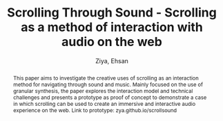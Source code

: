 --- 
  title: "Scrolling Through Sound - Scrolling as a method of interaction with audio on the web" 
  abstract: "This paper aims to investigate the creative uses of scrolling as an interaction method for navigating through sound and music. Mainly focused on the use of granular synthesis, the paper explores the interaction model and technical challenges and presents a prototype as proof of concept to demonstrate a case in which scrolling can be used to create an immersive and interactive audio experience on the web. Link to prototype: zya.github.io/scrollsound" 
  address: "Paris" 
  author: "Ziya, Ehsan" 
  booktitle: "Proceedings of the International Web Audio Conference" 
  editor: "Goldszmidt, Samuel and Schnell, Norbert and Saiz, Victor and Matuszewski, Benjamin" 
  month: "Proceedings of the International Web Audio Conference"
  pages: "" 
  publisher: "IRCAM" 
  series: "WAC '15"
  type: "Poster"  
  year: "2015" 
  id: "2015_EA_15" 
  tags: year2015 
  pdflink: /_data/papers/pdf/2015/2015_15.pdf
  ISSN: Can't find it!
---